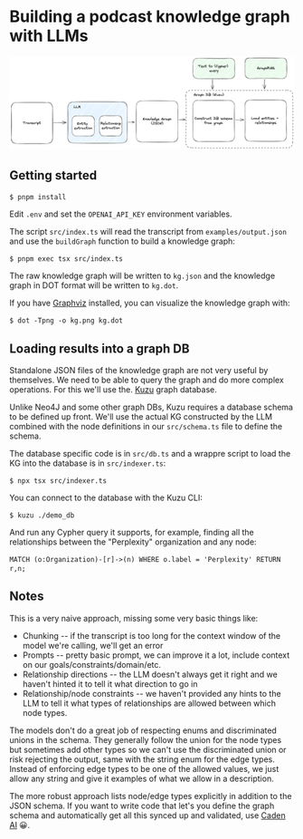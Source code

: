 # Building a podcast knowledge graph with LLMs

![Knowledge graph LLM flow](./docs/kg-llm-flow.png)

## Getting started

```shell
$ pnpm install
```

Edit `.env` and set the `OPENAI_API_KEY` environment variables.

The script `src/index.ts` will read the transcript from `examples/output.json` and use the `buildGraph` function to build a knowledge graph:

```shell
$ pnpm exec tsx src/index.ts
```

The raw knowledge graph will be written to `kg.json` and the knowledge graph in DOT format will be written to `kg.dot`.

If you have [Graphviz](https://graphviz.org/) installed, you can visualize the knowledge graph with:

```shell
$ dot -Tpng -o kg.png kg.dot
```

## Loading results into a graph DB

Standalone JSON files of the knowledge graph are not very useful by themselves. We need to be able to query the graph and do more complex operations. For this we'll use the.
[Kuzu](https://kuzudb.com/) graph database.

Unlike Neo4J and some other graph DBs, Kuzu requires a database schema to be defined up front. We'll use the actual KG constructed by the LLM combined with the node definitions in our `src/schema.ts` file to define the schema.

The database specific code is in `src/db.ts` and a wrappre script to load the KG into the database is in `src/indexer.ts`:

```shell
$ npx tsx src/indexer.ts
```

You can connect to the database with the Kuzu CLI:

```shell
$ kuzu ./demo_db
```

And run any Cypher query it supports, for example, finding all the relationships between the "Perplexity" organization and any node:

```cypher
MATCH (o:Organization)-[r]->(n) WHERE o.label = 'Perplexity' RETURN r,n;
```

## Notes

This is a very naive approach, missing some very basic things like:

- Chunking -- if the transcript is too long for the context window of the model we're calling, we'll get an error
- Prompts -- pretty basic prompt, we can improve it a lot, include context on our goals/constraints/domain/etc.
- Relationship directions -- the LLM doesn't always get it right and we haven't hinted it to tell it what direction to go in
- Relationship/node constraints -- we haven't provided any hints to the LLM to tell it what types of relationships are allowed between which node types.

The models don't do a great job of respecting enums and discriminated unions in the schema. They generally follow the union for the node types but sometimes add other types so we can't use the discriminated union or risk rejecting the output, same with the string enum for the edge types. Instead of enforcing edge types to be one of the allowed values, we just allow any string and give it examples of what we allow in a description.

The more robust approach lists node/edge types explicitly in addition to the JSON schema. If you want to write code that let's you define the graph schema and automatically get all this synced up and validated, use [Caden AI](https://cadenai.com/) 😀.
